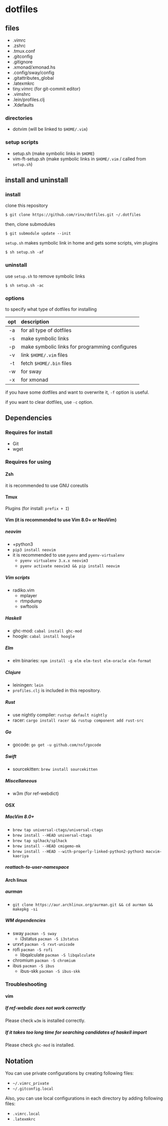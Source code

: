 # dotfiles

## files

* .vimrc
* .zshrc
* .tmux.conf
* .gitconfig
* .gitignore
* .xmonad/xmonad.hs
* .config/sway/config
* .gitattributes\_global
* .latexmkrc
* tiny.vimrc (for git-commit editor)
* .vimshrc
* .lein/profiles.clj
* .Xdefaults

### directories

* dotvim (will be linked to `$HOME/.vim`)

### setup scripts

* setup.sh (make symbolic links in `$HOME`)
* vim-ft-setup.sh (make symbolic links in `$HOME/.vim` / called from `setup.sh`)

## install and uninstall

### install

clone this repository

    $ git clone https://github.com/rinx/dotfiles.git ~/.dotfiles

then, clone submodules

    $ git submodule update --init

`setup.sh` makes symbolic link in home and gets some scripts, vim plugins

    $ sh setup.sh -af

### uninstall

use `setup.sh` to remove symbolic links

    $ sh setup.sh -ac

### options

to specify what type of dotfiles for installing

|opt | description                                         |
|:--:|:----------------------------------------------------|
| -a | for all type of dotfiles                            |
| -s | make symbolic links                                 |
| -p | make symbolic links for programming configures      |
| -v | link `$HOME/.vim` files                             |
| -t | fetch `$HOME/.bin` files                            |
| -w | for sway                                            |
| -x | for xmonad                                          |

if you have some dotfiles and want to overwrite it, `-f` option is useful.

if you want to clear dotfiles, use `-c` option.


## Dependencies

### Requires for install
* Git
* wget

### Requires for using
#### Zsh
it is recommended to use GNU coreutils

#### Tmux
Plugins (for install: `prefix + I`)

#### Vim (it is recommended to use Vim 8.0+ or NeoVim)
##### neovim
- +python3
- `pip3 install neovim`
- it is recommended to use `pyenv` and `pyenv-virtualenv`
    - `pyenv virtualenv 3.x.x neovim3`
    - `pyenv activate neovim3 && pip install neovim`

##### Vim scripts
- radiko.vim
    - mplayer
    - rtmpdump
    - swftools

##### Haskell
- ghc-mod: `cabal install ghc-mod`
- hoogle:  `cabal install hoogle`

##### Elm
- elm binaries: `npm install -g elm elm-test elm-oracle elm-format`

##### Clojure
- leiningen: `lein`
- `profiles.clj` is included in this repository.

##### Rust
- use nightly compiler: `rustup default nightly`
- racer: `cargo install racer && rustup component add rust-src`

##### Go
- gocode: `go get -u github.com/nsf/gocode`

##### Swift
- sourcekitten: `brew install sourcekitten`

##### Miscellaneous
- w3m (for ref-webdict)

#### OSX
##### MacVim 8.0+
- `brew tap universal-ctags/universal-ctags`
- `brew install --HEAD universal-ctags`
- `brew tap splhack/splhack`
- `brew install --HEAD cmigemo-mk`
- `brew install --HEAD --with-properly-linked-python2-python3 macvim-kaoriya`
##### reattach-to-user-namespace

#### Arch linux
##### aurman
- `git clone https://aur.archlinux.org/aurman.git && cd aurman && makepkg -si`

##### WM dependencies
- sway `pacman -S sway`
    - i3status `pacman -S i3status`
- urxvt `pacman -S rxvt-unicode`
- rofi `pacman -S rofi`
    - libqalculate `pacman -S libqalculate`
- chromium `pacman -S chromium`
- ibus `pacman -S ibus`
    - ibus-skk `pacman -S ibus-skk`

### Troubleshooting

#### vim

##### If ref-webdic does not work correctly

Please check `w3m` is installed correctly.

##### If it takes too long time for searching candidates of haskell import

Please check `ghc-mod` is installed.


## Notation

You can use private configurations by creating following files:

* `~/.vimrc_private`
* `~/.gitconfig.local`

Also, you can use local configurations in each directory by adding following files:

* `.vimrc.local`
* `.latexmkrc`


